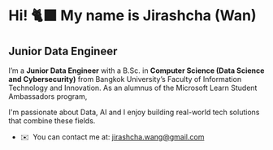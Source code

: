 Hi! 🐈‍⬛ My name is Jirashcha (Wan)
========================================================================================================================

Junior Data Engineer
-------------

I’m a **Junior Data Engineer** with a B.Sc. in **Computer Science (Data Science and Cybersecurity)** from Bangkok University’s Faculty of Information Technology and Innovation. As an alumnus of the Microsoft Learn Student Ambassadors program,

I'm passionate about Data, AI and I enjoy building real-world tech solutions that combine these fields.

- ✉️  You can contact me at: [jirashcha.wang@gmail.com](mailto:jirashcha.wang@gmail.com)
